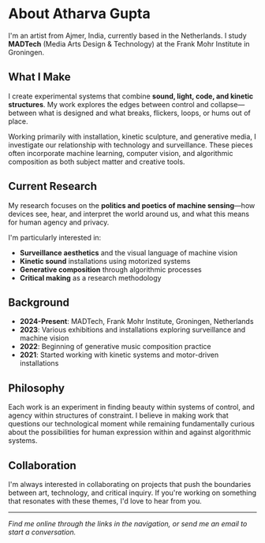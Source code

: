 # About Atharva Gupta

I'm an artist from Ajmer, India, currently based in the Netherlands. I study **MADTech** (Media Arts Design & Technology) at the Frank Mohr Institute in Groningen.

## What I Make

I create experimental systems that combine **sound, light, code, and kinetic structures**. My work explores the edges between control and collapse—between what is designed and what breaks, flickers, loops, or hums out of place.

Working primarily with installation, kinetic sculpture, and generative media, I investigate our relationship with technology and surveillance. These pieces often incorporate machine learning, computer vision, and algorithmic composition as both subject matter and creative tools.

## Current Research

My research focuses on the **politics and poetics of machine sensing**—how devices see, hear, and interpret the world around us, and what this means for human agency and privacy.

I'm particularly interested in:
- **Surveillance aesthetics** and the visual language of machine vision
- **Kinetic sound** installations using motorized systems
- **Generative composition** through algorithmic processes
- **Critical making** as a research methodology

## Background

- **2024-Present**: MADTech, Frank Mohr Institute, Groningen, Netherlands
- **2023**: Various exhibitions and installations exploring surveillance and machine vision
- **2022**: Beginning of generative music composition practice
- **2021**: Started working with kinetic systems and motor-driven installations

## Philosophy

Each work is an experiment in finding beauty within systems of control, and agency within structures of constraint. I believe in making work that questions our technological moment while remaining fundamentally curious about the possibilities for human expression within and against algorithmic systems.

## Collaboration

I'm always interested in collaborating on projects that push the boundaries between art, technology, and critical inquiry. If you're working on something that resonates with these themes, I'd love to hear from you.

---

*Find me online through the links in the navigation, or send me an email to start a conversation.*